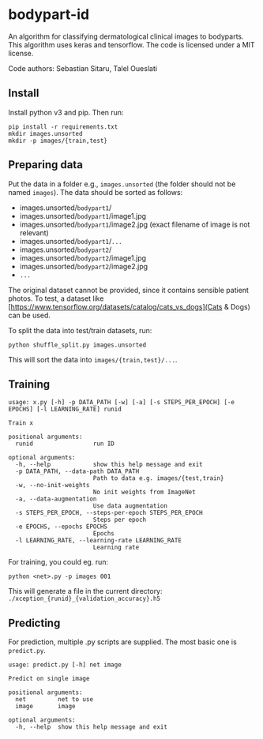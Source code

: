 # bodypart-id

An algorithm for classifying dermatological clinical images to bodyparts. This algorithm uses keras and tensorflow. The code is licensed under a MIT license.

Code authors: Sebastian Sitaru, Talel Oueslati

## Install

Install python v3 and pip. Then run:

```
pip install -r requirements.txt
mkdir images.unsorted
mkdir -p images/{train,test}
```

## Preparing data

Put the data in a folder e.g., `images.unsorted` (the folder should not be named `images`). The data should be sorted as follows:
- images.unsorted/`bodypart1`/
- images.unsorted/`bodypart1`/image1.jpg
- images.unsorted/`bodypart1`/image2.jpg (exact filename of image is not relevant)
- images.unsorted/`bodypart1`/`...`
- images.unsorted/`bodypart2`/
- images.unsorted/`bodypart2`/image1.jpg
- images.unsorted/`bodypart2`/image2.jpg
- `...`

The original dataset cannot be provided, since it contains sensible patient photos. To test, a dataset like [https://www.tensorflow.org/datasets/catalog/cats_vs_dogs](Cats & Dogs) can be used.

To split the data into test/train datasets, run:
```
python shuffle_split.py images.unsorted
```

This will sort the data into `images/{train,test}/...`.

## Training
```
usage: x.py [-h] -p DATA_PATH [-w] [-a] [-s STEPS_PER_EPOCH] [-e EPOCHS] [-l LEARNING_RATE] runid

Train x

positional arguments:
  runid                 run ID

optional arguments:
  -h, --help            show this help message and exit
  -p DATA_PATH, --data-path DATA_PATH
                        Path to data e.g. images/{test,train}
  -w, --no-init-weights
                        No init weights from ImageNet
  -a, --data-augmentation
                        Use data augmentation
  -s STEPS_PER_EPOCH, --steps-per-epoch STEPS_PER_EPOCH
                        Steps per epoch
  -e EPOCHS, --epochs EPOCHS
                        Epochs
  -l LEARNING_RATE, --learning-rate LEARNING_RATE
                        Learning rate
```

For training, you could eg. run:
```
python <net>.py -p images 001
```

This will generate a file in the current directory: `./xception_{runid}_{validation_accuracy}.h5`

## Predicting

For prediction, multiple .py scripts are supplied. The most basic one is `predict.py`.

```
usage: predict.py [-h] net image

Predict on single image

positional arguments:
  net         net to use
  image       image

optional arguments:
  -h, --help  show this help message and exit
```